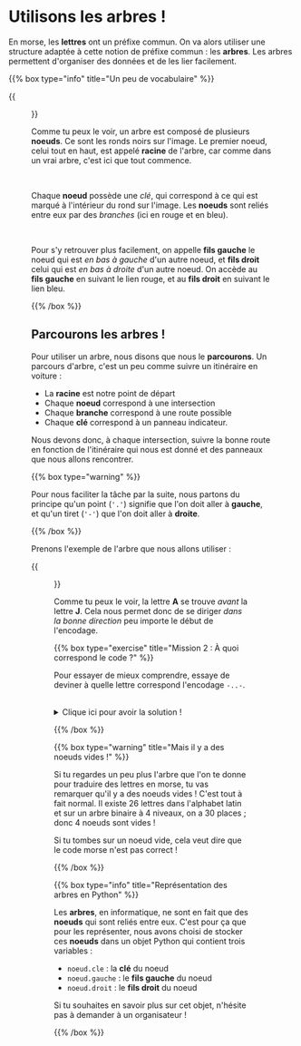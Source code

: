 # Utilisons les arbres !

En morse, les **lettres** ont un préfixe commun. On va alors utiliser une
structure adaptée à cette notion de préfixe commun :
les **arbres**. Les arbres permettent d'organiser des données et de les lier
facilement.

{{% box type="info" title="Un peu de vocabulaire" %}}

{{<figure src="resources/images/tree_example.svg" width=700 >}}

Comme tu peux le voir, un arbre est composé de plusieurs **noeuds**. Ce sont les
ronds noirs sur l'image. Le premier noeud, celui tout en haut, est appelé
**racine** de l'arbre, car comme dans un vrai arbre, c'est ici que tout commence.

<br/>

Chaque **noeud** possède une _clé_, qui correspond à ce qui est marqué à
l'intérieur du rond sur l'image. Les **noeuds** sont reliés entre eux par des
_branches_ (ici en rouge et en bleu).

<br/>

Pour s'y retrouver plus facilement, on appelle **fils gauche** le noeud qui est
_en bas à gauche_ d'un autre noeud, et **fils droit** celui qui est _en bas à
droite_ d'un autre noeud. On accède au **fils gauche** en suivant le lien
rouge, et au **fils droit** en suivant le lien bleu. 

{{% /box %}}

## Parcourons les arbres !

Pour utiliser un arbre, nous disons que nous le **parcourons**. Un parcours
d'arbre, c'est un peu comme suivre un itinéraire en voiture :

- La **racine** est notre point de départ
- Chaque **noeud** correspond à une intersection
- Chaque **branche** correspond à une route possible
- Chaque **clé** correspond à un panneau indicateur. 

Nous devons donc, à chaque intersection, suivre la bonne route en fonction de
l'itinéraire qui nous est donné et des panneaux que nous allons rencontrer. 

{{% box type="warning" %}}

Pour nous faciliter la tâche par la suite, nous partons du principe qu'un
point (`'.'`) signifie que l'on doit aller à **gauche**, et qu'un tiret (`'-'`)
que l'on doit aller à **droite**.

{{% /box %}}

Prenons l'exemple de l'arbre que nous allons utiliser :

{{<figure src="resources/images/bintree_morse_code.png" >}}

Comme tu peux le voir, la lettre **A** se trouve _avant_ la lettre **J**. Cela
nous permet donc de se diriger _dans la bonne direction_ peu importe le début de
l'encodage. 

{{% box type="exercise" title="Mission 2 : À quoi correspond le code ?" %}}

Pour essayer de mieux comprendre, essaye de deviner à quelle lettre correspond
l'encodage `-..-`.

<br/>

<details>
<summary>Clique ici pour avoir la solution !</summary>

`-..-` est la traduction de la lettre `X` en morse.

Faisons ensemble toutes les étapes pour mieux comprendre.

Nous utiliserons ce schéma afin que les explications soient plus claires :

{{<figure src="resources/images/bintree_morse_code_x_example.png" >}}

1. Le mot `-..-` commence par un trait (`-`). Nous allons donc d'abord aller
   vers la droite en empruntant le <font color="#4287f5">chemin bleu</font>.
2. Nous avons ensuite un point (`.`), nous prenons donc ensuite le chemin allant
   vers la gauche (<font color="#f54242">en rouge</font>)
3. Nous rencontrons un autre point (`.`), nous prenons donc le
   <font color="#f54242">chemin rouge</font>.
4. Enfin, nous avons un trait (`-`), nous prenons le
   <font color="#4287f5">chemin bleu</font>, vers la droite.
5. Nous avons traité tous les caractères, nous sommes arrivés à destination !

Si tu n'as pas compris quelque chose, n'hésite pas à demander de l'aide aux
organisateurs.

</details>

{{% /box %}}

{{% box type="warning" title="Mais il y a des noeuds vides !" %}}

Si tu regardes un peu plus l'arbre que l'on te donne pour traduire des lettres
en morse, tu vas remarquer qu'il y a des noeuds vides ! C'est tout à fait
normal. Il existe 26 lettres dans l'alphabet latin et sur un arbre binaire à 4
niveaux, on a 30 places ; donc 4 noeuds sont vides !

Si tu tombes sur un noeud vide, cela veut dire que le code morse n'est pas
correct !

{{% /box %}}

{{% box type="info" title="Représentation des arbres en Python" %}}

Les **arbres**, en informatique, ne sont en fait que des **noeuds** qui sont
reliés entre eux. C'est pour ça que pour les représenter, nous avons choisi de
stocker ces **noeuds** dans un objet Python qui contient trois variables :

- `noeud.cle` : la **clé** du noeud
- `noeud.gauche` : le **fils gauche** du noeud
- `noeud.droit` : le **fils droit** du noeud

Si tu souhaites en savoir plus sur cet objet, n'hésite pas à demander à un
organisateur !

{{% /box %}}